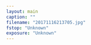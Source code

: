 ```yaml
---
layout: main
caption: ""
filename: "20171116213705.jpg"
fstop: "Unknown"
exposure: "Unknown"
---
```

